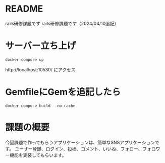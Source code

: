# README
rails研修課題です
rails研修課題です（2024/04/10追記）

# サーバー立ち上げ
```
docker-compose up
```
http://localhost:10530/
にアクセス

# GemfileにGemを追記したら
```
docker-compose build --no-cache
```

# 課題の概要
今回課題で作ってもらうアプリケーションは、簡単なSNSアプリケーションです。
ユーザー登録、ログイン、投稿、コメント、いいね、フォロー、フォロワー機能を実装してもらいます。
